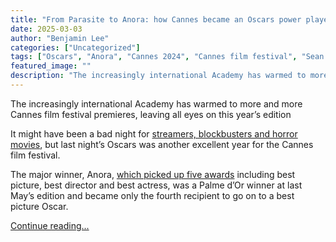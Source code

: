 ```yaml
---
title: "From Parasite to Anora: how Cannes became an Oscars power player"
date: 2025-03-03
author: "Benjamin Lee"
categories: ["Uncategorized"]
tags: ["Oscars", "Anora", "Cannes 2024", "Cannes film festival", "Sean Baker", "Awards and prizes", "Culture", "Festivals", "Film"]
featured_image: ""
description: "The increasingly international Academy has warmed to more and more Cannes film festival premieres, leaving all eyes on this year’s editionIt might have been a b..."
---
```


The increasingly international Academy has warmed to more and more Cannes film festival premieres, leaving all eyes on this year’s edition

It might have been a bad night for [streamers, blockbusters and horror movies](https://www.theguardian.com/film/2025/mar/03/oscars-2025-wrap-academy-awards-key-takeaways), but last night’s Oscars was another excellent year for the Cannes film festival.

The major winner, Anora, [which picked up five awards](https://www.theguardian.com/film/2025/mar/02/oscars-anora-picture-actress-mikey-madison-sean-baker) including best picture, best director and best actress, was a Palme d’Or winner at last May’s edition and became only the fourth recipient to go on to a best picture Oscar.

[Continue reading...](https://www.theguardian.com/film/2025/mar/03/cannes-oscars-anora)
